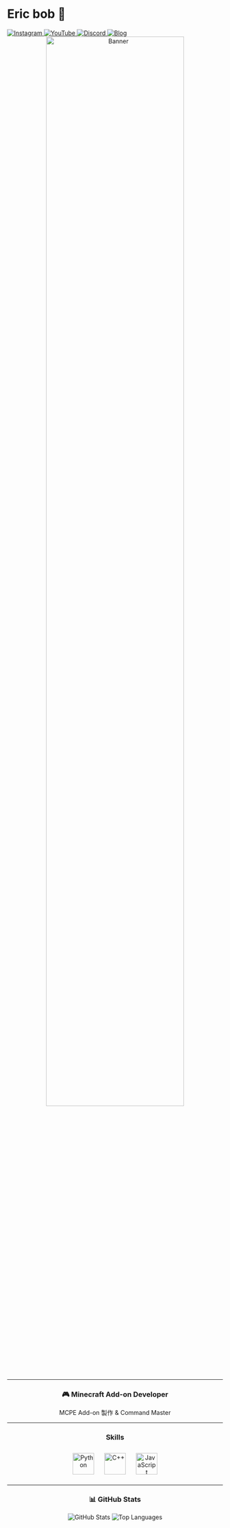 <!-- README.md -->
<div>
  <h1>Eric bob 👋</h1>
  <a href="https://instagram.com/Coderex._.bob" target="_blank">
    <img src="https://img.shields.io/badge/Instagram-%23E4405F.svg?style=for-the-badge&logo=instagram&logoColor=white" alt="Instagram">
  </a>
  <a href="https://youtube.com/@ericbob_metro" target="_blank">
    <img src="https://img.shields.io/badge/YouTube-%23FF0000.svg?style=for-the-badge&logo=youtube&logoColor=white" alt="YouTube">
  </a>
  <a href="https://discord.gg/your-discord" target="_blank">
    <img src="https://img.shields.io/badge/Discord-%237289DA.svg?style=for-the-badge&logo=discord&logoColor=white" alt="Discord">
  </a>
  <a href="https://your-blog-url.com" target="_blank">
    <img src="https://img.shields.io/badge/Blog-%2312100E.svg?style=for-the-badge&logo=blogger&logoColor=white" alt="Blog">
  </a>
</div>

<div align="center">
  <img src="https://your-banner-url.com/banner.png" alt="Banner" style="width:80%; max-width:800px;">
</div>

---

<!-- Minecraft PE -->
<div align="center">
  <h3>🎮 Minecraft Add-on Developer</h3>
  <p>MCPE Add-on 製作 & Command Master</p>
</div>

---

<!-- 技能指標 -->
<div align="center">
  <h3>Skills</h3>
  <img src="https://cdn.simpleicons.org/python/3776AB" alt="Python" width="50" style="margin: 10px;">
  <img src="https://cdn.simpleicons.org/cplusplus/00599C" alt="C++" width="50" style="margin: 10px;">
  <img src="https://cdn.simpleicons.org/javascript/F7DF1E" alt="JavaScript" width="50" style="margin: 10px;">
</div>

---

<!-- GitHub 統計 -->
<div align="center">
  <h3>📊 GitHub Stats</h3>
  <img src="https://github-readme-stats.vercel.app/api?username=EricbobXD&show_icons=true&theme=tokyonight" alt="GitHub Stats">
  <img src="https://github-readme-stats.vercel.app/api/top-langs/?username=EricbobXD&layout=compact&theme=tokyonight" alt="Top Languages">
</div>
